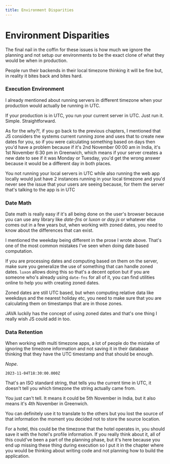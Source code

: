 ```yaml
---
title: Environment Disparities
---
```


# Environment Disparities

The final nail in the coffin for these issues is how much we ignore the planning
and not setup our environments to be the exact clone of what they would be when
in production.

People run their backends in their local timezone thinking it will be fine but,
in reality it bites back and bites hard.

### Execution Environment

I already mentioned about running servers in different timezone when your
production would actually be running in UTC.

If your production is in UTC, you run your current server in UTC. Just run it.
Simple. Straightforward.

As for the _why?!_, if you go back to the previous chapters, I mentioned that JS
considers the systems current running zone and uses that to create new dates for
you, so if you were calculating something based on days then you'd have a
problem because if it's 2nd November 00:00 am in India, it's 1st November 6:30
pm in Greenwich, which means if your server creates a new date to see if it was
Monday or Tuesday, you'd get the wrong answer because it would be a different
day in both places.

You not running your local servers in UTC while also running the web app locally
would just have 2 instances running in your local timezone and you'd never see
the issue that your users are seeing because, for them the server that's talking
to the app is in UTC

### Date Math

Date math is really easy if it's all being done on the user's browser because
you can use any library like _date-fns_ or _luxon_ or _day.js_ or whatever else
comes out in a few years but, when working with zoned dates, you need to know
about the differences that can exist.

I mentioned the weekday being different in the prose I wrote above. That's one
of the most common mistakes I've seen when doing date based computation.

If you are processing dates and computing based on them on the server, make sure
you generalize the use of something that can handle zoned dates. `luxon` allows
doing this so that's a decent option but if you are someone who's already using
`date-fns` for all of it, you can find utilities online to help you with
creating zoned dates.

Zoned dates are still UTC based, but when computing relative data like weekdays
and the nearest holiday etc, you need to make sure that you are calculating them
on timestamps that are in those zones.

JAVA luckily has the concept of using zoned dates and that's one thing I really
wish JS could add in too.

### Data Retention

When working with multi timezone apps, a lot of people do the mistake of
ignoring the timezone information and not saving it in their database thinking
that they have the UTC timestamp and that should be enough.

_Nope_.

```plaintext
2023-11-04T18:30:00.000Z
```

That's an ISO standard string, that tells you the current time in UTC, it
doesn't tell you which timezone the string actually came from.

You just can't tell. It means it could be 5th November in India, but it also
means it's 4th November in Greenwich.

You can definitely use it to translate to the others but you lost the source of
that information the moment you decided not to store the source location.

For a hotel, this could be the timezone that the hotel operates in, you should
save it with the hotel's profile information. If you really think about it, all
of this could've been a part of the planning phase, but it's here because you
end up missing these thing during execution so I put it in the chapter where you
would be thinking about writing code and not planning how to build the
application.
